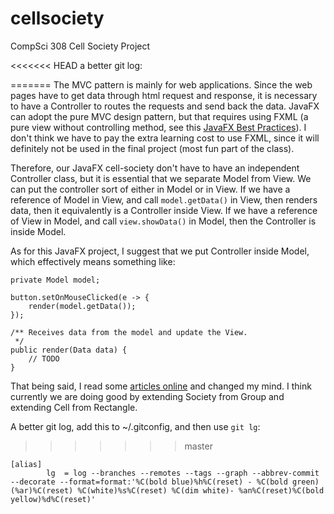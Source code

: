 # cellsociety

CompSci 308 Cell Society Project


<<<<<<< HEAD
a better git log:

=======
The MVC pattern is mainly for web applications. Since the web pages have to get data through html request and response, it is necessary to have a Controller to routes the requests and send back the data. JavaFX can adopt the pure MVC design pattern, but that requires using FXML (a pure view without controlling method, see this [JavaFX Best Practices](http://docs.oracle.com/javafx/2/best_practices/jfxpub-best_practices.htm)). I don't think we have to pay the extra learning cost to use FXML, since it will definitely not be used in the final project (most fun part of the class).

Therefore, our JavaFX cell-society don't have to have an independent Controller class, but it is essential that we separate Model from View. We can put the controller sort of either in Model or in View. If we have a reference of Model in View, and call `model.getData()` in View, then renders data, then it equivalently is a Controller inside View. If we have a reference of View in Model, and call `view.showData()` in Model, then the Controller is inside Model.

As for this JavaFX project, I suggest that we put Controller inside Model, which effectively means something like:
```
private Model model;

button.setOnMouseClicked(e -> {
    render(model.getData());
});

/** Receives data from the model and update the View.
 */
public render(Data data) {
    // TODO
}
```

That being said, I read some [articles online](http://gamedev.stackexchange.com/questions/3426/why-are-mvc-tdd-not-employed-more-in-game-architecture) and changed my mind. I think currently we are doing good by extending Society from Group and extending Cell from Rectangle.



A better git log, add this to ~/.gitconfig, and then use `git lg`:
>>>>>>> master
```
[alias]
        lg  = log --branches --remotes --tags --graph --abbrev-commit --decorate --format=format:'%C(bold blue)%h%C(reset) - %C(bold green)(%ar)%C(reset) %C(white)%s%C(reset) %C(dim white)- %an%C(reset)%C(bold yellow)%d%C(reset)'

```
